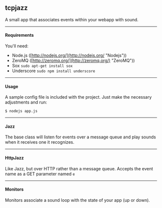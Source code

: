 ## tcpjazz

A small app that associates events within your webapp with sound.

***

#### Requirements

You'll need:

* Node.js ([http://nodejs.org/](http://nodejs.org/ "Nodejs"))
* ZeroMQ ([http://zeromq.org/](http://zeromq.org/) "ZeroMQ"))
* Sox `sudo apt-get install sox`
* Underscore `sudo npm install underscore`

***

#### Usage

A sample config file is included with the project. Just make the necessary adjustments and run:
  
    $ nodejs app.js

***

#### Jazz

The base class will listen for events over a message queue and play sounds when it receives one it recognizes.

***

#### HttpJazz

Like Jazz, but over HTTP rather than a message queue. Accepts the event name as a GET parameter named `e`

***

#### Monitors

Monitors associate a sound loop with the state of your app (up or down).
